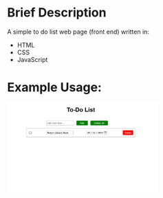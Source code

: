 # Brief Description
A simple to do list web page (front end) written in:
- HTML
- CSS
- JavaScript

# Example Usage:
<img src="resources/Screenshot.jpg" alt="to do list screenshot; one to do list entry of Return Library Book with the due date 05/11/2023" width="350">
